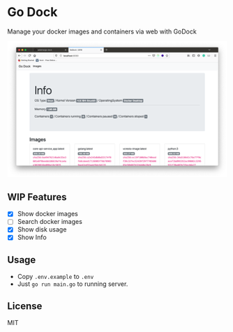 # Go Dock

Manage your docker images and containers via web with GoDock

![godock-ui](./docs/godock-ui.png)

## WIP Features

- [x] Show docker images
- [ ] Search docker images
- [x] Show disk usage
- [x] Show Info

## Usage

- Copy `.env.example` to `.env`
- Just `go run main.go` to running server.

## License

MIT
